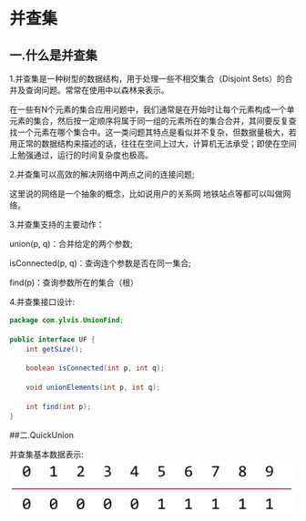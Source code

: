 # 并查集

## 一.什么是并查集


1.并查集是一种树型的数据结构，用于处理一些不相交集合（Disjoint Sets）的合并及查询问题。常常在使用中以森林来表示。

  在一些有N个元素的集合应用问题中，我们通常是在开始时让每个元素构成一个单元素的集合，然后按一定顺序将属于同一组的元素所在的集合合并，其间要反复查找一个元素在哪个集合中。这一类问题其特点是看似并不复杂，但数据量极大，若用正常的数据结构来描述的话，往往在空间上过大，计算机无法承受；即使在空间上勉强通过，运行的时间复杂度也极高。
  

2.并查集可以高效的解决网络中两点之间的连接问题;
  
  这里说的网络是一个抽象的概念，比如说用户的关系网 地铁站点等都可以叫做网络。
  

3.并查集支持的主要动作：

  union(p, q)：合并给定的两个参数;
  
  isConnected(p, q)：查询连个参数是否在同一集合;
  
  find(p)：查询参数所在的集合（根）

  
  
4.并查集接口设计:
  ```java
  package com.ylvis.UnionFind;

  public interface UF {
      int getSize();

      boolean isConnected(int p, int q);

      void unionElements(int p, int q);

      int find(int p);
  }
  ```

##二.QuickUnion

并查集基本数据表示:
![avatar](./1.png)
